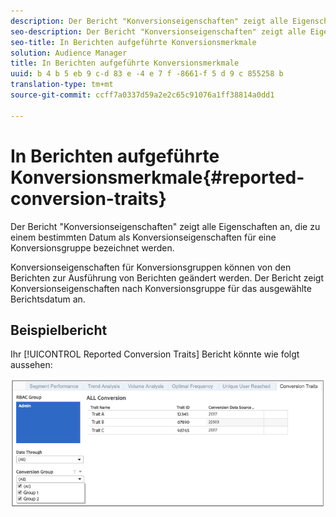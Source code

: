```yaml
---
description: Der Bericht "Konversionseigenschaften" zeigt alle Eigenschaften an, die zu einem bestimmten Datum als Konversionseigenschaften für eine Konversionsgruppe bezeichnet werden. Konversionseigenschaften für Konversionsgruppen können von den Berichten zur Ausführung von Berichten geändert werden. Der Bericht zeigt Konversionseigenschaften nach Konversionsgruppe für das ausgewählte Berichtsdatum an.
seo-description: Der Bericht "Konversionseigenschaften" zeigt alle Eigenschaften an, die zu einem bestimmten Datum als Konversionseigenschaften für eine Konversionsgruppe bezeichnet werden. Konversionseigenschaften für Konversionsgruppen können von den Berichten zur Ausführung von Berichten geändert werden. Der Bericht zeigt Konversionseigenschaften nach Konversionsgruppe für das ausgewählte Berichtsdatum an.
seo-title: In Berichten aufgeführte Konversionsmerkmale
solution: Audience Manager
title: In Berichten aufgeführte Konversionsmerkmale
uuid: b 4 b 5 eb 9 c-d 83 e -4 e 7 f -8661-f 5 d 9 c 855258 b
translation-type: tm+mt
source-git-commit: ccff7a0337d59a2e2c65c91076a1ff38814a0dd1

---
```



# In Berichten aufgeführte Konversionsmerkmale{#reported-conversion-traits}

Der Bericht &quot;Konversionseigenschaften&quot; zeigt alle Eigenschaften an, die zu einem bestimmten Datum als Konversionseigenschaften für eine Konversionsgruppe bezeichnet werden.

Konversionseigenschaften für Konversionsgruppen können von den Berichten zur Ausführung von Berichten geändert werden. Der Bericht zeigt Konversionseigenschaften nach Konversionsgruppe für das ausgewählte Berichtsdatum an.

## Beispielbericht

Ihr [!UICONTROL Reported Conversion Traits] Bericht könnte wie folgt aussehen:

![](assets/reported-conversion-traits.png)
